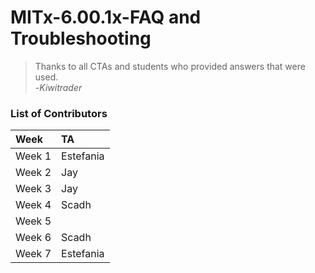 # MITx-6.00.1x-FAQ and Troubleshooting

> Thanks to all CTAs and students who provided answers that were used. <br/> -*Kiwitrader*

### List of Contributors
| Week   | TA        |
| :----- | :-------- |
| Week 1 | Estefania |
| Week 2 | Jay       |
| Week 3 | Jay       |
| Week 4 | Scadh     |
| Week 5 |           |
| Week 6 | Scadh     |
| Week 7 | Estefania |

